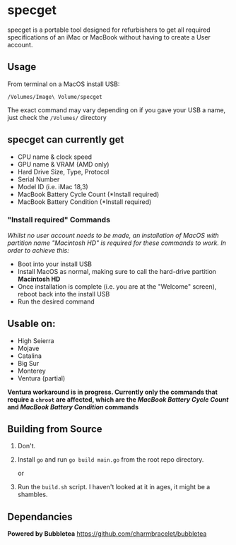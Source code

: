 # specget

specget is a portable tool designed for refurbishers to get all required specifications of an iMac or MacBook without having to create a User account. 



## Usage
From terminal on a MacOS install USB:

`/Volumes/Image\ Volume/specget`

The exact command may vary depending on if you gave your USB a name, just check the `/Volumes/` directory


## specget can currently get
- CPU name & clock speed
- GPU name & VRAM (AMD only)
- Hard Drive Size, Type, Protocol
- Serial Number
- Model ID (i.e. iMac 18,3)
- MacBook Battery Cycle Count (*Install required)
- MacBook Battery Condition (*Install required)

### "Install required" Commands
*Whilst no user account needs to be made, an installation of MacOS with partition name "Macintosh HD" is required for these commands to work. In order to achieve this:*

- Boot into your install USB
- Install MacOS as normal, making sure to call the hard-drive partition **Macintosh HD**
- Once installation is complete (i.e. you are at the "Welcome" screen), reboot back into the install USB
- Run the desired command
## Usable on:
- High Seierra
- Mojave
- Catalina
- Big Sur
- Monterey
- Ventura (partial)

**Ventura workaround is in progress. Currently only the commands that require a `chroot` are affected, which are the *MacBook Battery Cycle Count* and *MacBook Battery Condition* commands**

## Building from Source
1. Don't.

2. Install `go` and run `go build main.go` from the root repo directory.

    or
 
2. Run the `build.sh` script. I haven't looked at it in ages, it might be a shambles.

## Dependancies
**Powered by Bubbletea** https://github.com/charmbracelet/bubbletea
